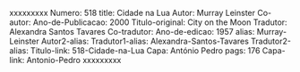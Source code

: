 xxxxxxxxx
Numero: 518
title: Cidade na Lua
Autor: Murray Leinster
Co-autor: 
Ano-de-Publicacao: 2000
Titulo-original: City on the Moon
Tradutor: Alexandra Santos Tavares
Co-tradutor: 
Ano-de-edicao: 1957
alias: Murray-Leinster
Autor2-alias: 
Tradutor1-alias: Alexandra-Santos-Tavares
Tradutor2-alias: 
Titulo-link: 518-Cidade-na-Lua
Capa: António Pedro
pags: 176
Capa-link: Antonio-Pedro
xxxxxxxxx